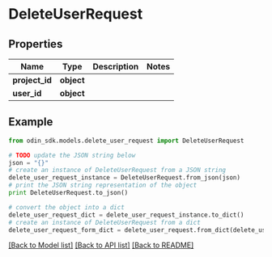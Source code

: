 # DeleteUserRequest


## Properties

Name | Type | Description | Notes
------------ | ------------- | ------------- | -------------
**project_id** | **object** |  | 
**user_id** | **object** |  | 

## Example

```python
from odin_sdk.models.delete_user_request import DeleteUserRequest

# TODO update the JSON string below
json = "{}"
# create an instance of DeleteUserRequest from a JSON string
delete_user_request_instance = DeleteUserRequest.from_json(json)
# print the JSON string representation of the object
print DeleteUserRequest.to_json()

# convert the object into a dict
delete_user_request_dict = delete_user_request_instance.to_dict()
# create an instance of DeleteUserRequest from a dict
delete_user_request_form_dict = delete_user_request.from_dict(delete_user_request_dict)
```
[[Back to Model list]](../README.md#documentation-for-models) [[Back to API list]](../README.md#documentation-for-api-endpoints) [[Back to README]](../README.md)


